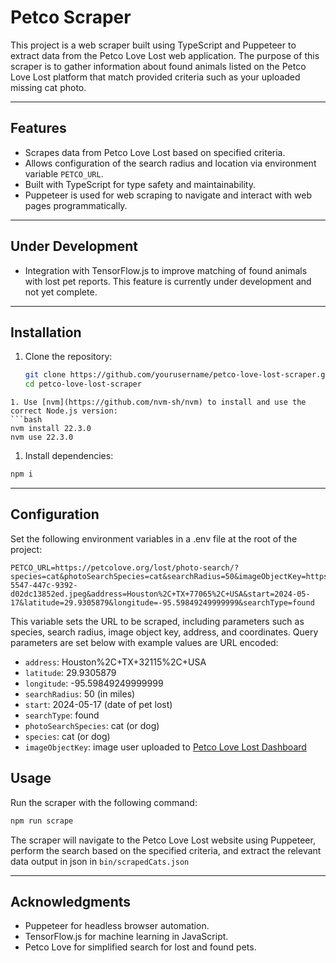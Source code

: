 # Petco Scraper

This project is a web scraper built using TypeScript and Puppeteer to extract data from the Petco Love Lost web application. The purpose of this scraper is to gather information about found animals listed on the Petco Love Lost platform that match provided criteria such as your uploaded missing cat photo.

___

## Features

- Scrapes data from Petco Love Lost based on specified criteria.
- Allows configuration of the search radius and location via environment variable `PETCO_URL`.
- Built with TypeScript for type safety and maintainability.
- Puppeteer is used for web scraping to navigate and interact with web pages programmatically.

___

## Under Development

- Integration with TensorFlow.js to improve matching of found animals with lost pet reports. This feature is currently under development and not yet complete.

___

## Installation

1. Clone the repository:
   ```bash
   git clone https://github.com/yourusername/petco-love-lost-scraper.git
   cd petco-love-lost-scraper
  ```
1. Use [nvm](https://github.com/nvm-sh/nvm) to install and use the correct Node.js version:
  ```bash
  nvm install 22.3.0
  nvm use 22.3.0
  ```
1. Install dependencies:
  ```bash
  npm i
  ```

___

## Configuration

Set the following environment variables in a .env file at the root of the project:

```env
PETCO_URL=https://petcolove.org/lost/photo-search/?species=cat&photoSearchSpecies=cat&searchRadius=50&imageObjectKey=https%3A%2F%2Fd1xo1ei89o6wi.cloudfront.net%2Fphotos%2Fpet%2F47198368%2F28f92db2-5547-447c-9392-d02dc13852ed.jpeg&address=Houston%2C+TX+77065%2C+USA&start=2024-05-17&latitude=29.9305879&longitude=-95.59849249999999&searchType=found
```

This variable sets the URL to be scraped, including parameters such as species, search radius, image object key, address, and coordinates. Query parameters are set below with example values are URL encoded:
- `address`: Houston%2C+TX+32115%2C+USA
- `latitude`: 29.9305879
- `longitude`: -95.59849249999999
- `searchRadius`: 50 (in miles)
- `start`: 2024-05-17 (date of pet lost)
- `searchType`: found
- `photoSearchSpecies`: cat (or dog)
- `species`: cat (or dog)
- `imageObjectKey`: image user uploaded to [Petco Love Lost Dashboard](https://petcolove.org/lost/dash)

## Usage

Run the scraper with the following command:

```bash
npm run scrape
```

The scraper will navigate to the Petco Love Lost website using Puppeteer, perform the search based on the specified criteria, and extract the relevant data output in json in `bin/scrapedCats.json`


___

## Acknowledgments
- Puppeteer for headless browser automation.
- TensorFlow.js for machine learning in JavaScript.
- Petco Love for simplified search for lost and found pets.

